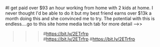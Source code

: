 #I get paid over $93 an hour working from home with 2 kids at home. I never thought I'd be able to do it but my best friend earns over $13k a month doing this and she convinced me to try. The potential with this is endless....go to this site home media tech tab for more detail -->>  
>>> #https://bit.ly/2ETrfrp  
>>> #https://bit.ly/2ETrfrp
>>> #https://bit.ly/2ETrfrp
